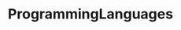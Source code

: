 ---
title: ProgrammingLanguages
crosslinks:
- programming
- oilshell
- learnprogramming
- perl
- concatenative
- parsing
- haskell
- Python
- ShadowBan
- AskProgrammers
- compsci
- technology
- AskProgramming
- openlang
- cscareerquestions
- types
- pygame
---